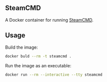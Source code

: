 ## SteamCMD

A Docker container for running [SteamCMD](https://developer.valvesoftware.com/wiki/SteamCMD).

## Usage

Build the image:

```sh
docker buld --rm -t steamcmd .
```

Run the image as an executable:

```sh
docker run --rm --interactive --tty steamcmd
```